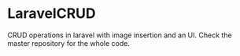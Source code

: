 # LaravelCRUD
CRUD operations in laravel with image insertion and an UI.
Check the master repository for the whole code.
